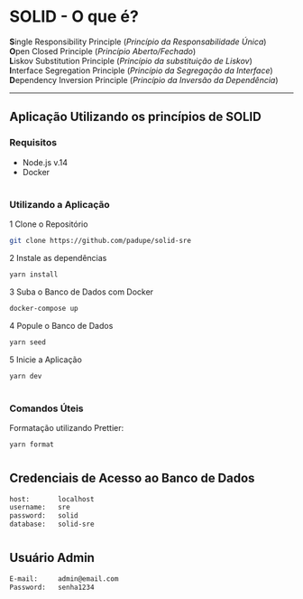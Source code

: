 # SOLID - O que é?

**S**ingle Responsibility Principle (_Princípio da Responsabilidade Única_)<br>
**O**pen Closed Principle (_Princípio Aberto/Fechado_)<br>
**L**iskov Substitution Principle (_Princípio da substituição de Liskov_)<br>
**I**nterface Segregation Principle (_Princípio da Segregação da Interface_)<br>
**D**ependency Inversion Principle (_Princípio da Inversão da Dependência_)<br>

---

## Aplicação Utilizando os princípios de SOLID

### Requisitos
- Node.js v.14
- Docker

#

### Utilizando a Aplicação

1 Clone o Repositório
```bash
git clone https://github.com/padupe/solid-sre
```

2 Instale as dependências
```bash
yarn install
```

3 Suba o Banco de Dados com Docker
```bash
docker-compose up
```

4 Popule o Banco de Dados
```bash
yarn seed
```

5 Inicie a Aplicação
```bash
yarn dev
```

#

### Comandos Úteis

Formatação utilizando Prettier:
```bash
yarn format
```

#

## Credenciais de Acesso ao Banco de Dados
```bash
host:       localhost
username:   sre
password:   solid
database:   solid-sre
```
#

## Usuário Admin
```bash
E-mail:     admin@email.com
Password:   senha1234
```